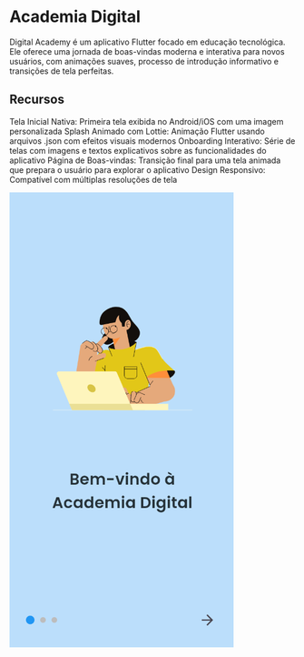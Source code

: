 
# Academia Digital

Digital Academy é um aplicativo Flutter focado em educação tecnológica. Ele oferece uma jornada de boas-vindas moderna e interativa para novos usuários, com animações suaves, processo de introdução informativo e transições de tela perfeitas.

## Recursos

Tela Inicial Nativa: Primeira tela exibida no Android/iOS com uma imagem personalizada
Splash Animado com Lottie: Animação Flutter usando arquivos .json com efeitos visuais modernos
Onboarding Interativo: Série de telas com imagens e textos explicativos sobre as funcionalidades do aplicativo
Página de Boas-vindas: Transição final para uma tela animada que prepara o usuário para explorar o aplicativo
Design Responsivo: Compatível com múltiplas resoluções de tela

![Screenshot do app](https://github.com/JuniorSfredo/course-plataform-ui/raw/main/assets/screens/img.png)


